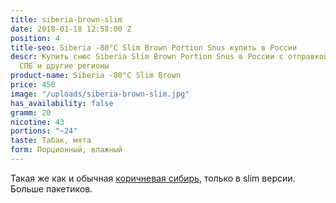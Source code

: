 ```yaml
---
title: siberia-brown-slim
date: 2018-01-18 12:58:00 Z
position: 4
title-seo: Siberia -80°C Slim Brown Portion Snus купить в России
descr: Купить снюс Siberia Slim Brown Portion Snus в России с отправкой в Москву,
  СПБ и другие регионы
product-name: Siberia -80°C Slim Brown
price: 450
image: "/uploads/siberia-brown-slim.jpg"
has_availability: false
gramm: 20
nicotine: 43
portions: "~24"
taste: Табак, мята
form: Порционный, влажный
---
```


Такая же как и обычная [коричневая сибирь](/siberia-brown.html), только в slim версии. Больше пакетиков.
